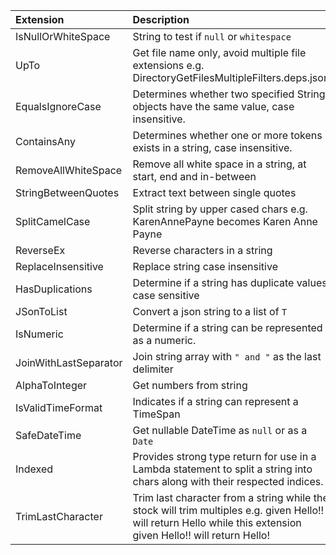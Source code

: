 | Extension  | Description
| :--- | :--- |
| IsNullOrWhiteSpace |String to test if `null` or `whitespace` |
|UpTo|Get file name only, avoid multiple file extensions e.g. DirectoryGetFilesMultipleFilters.deps.json|
|EqualsIgnoreCase|Determines whether two specified String objects have the same value, case insensitive.|
|ContainsAny|Determines whether one or more tokens exists in a string, case insensitive.|
|RemoveAllWhiteSpace|Remove all white space in a string, at start, end and in-between|
|StringBetweenQuotes|Extract text between single quotes|
|SplitCamelCase|Split string by upper cased chars e.g. KarenAnnePayne becomes Karen Anne Payne|
|ReverseEx|Reverse characters in a string|
|ReplaceInsensitive|Replace string case insensitive|
|HasDuplications|Determine if a string has duplicate values case sensitive|
|JSonToList|Convert a json string to a list of `T`|
|IsNumeric|Determine if a string can be represented as a numeric.|
|JoinWithLastSeparator|Join string array with `" and "` as the last delimiter|
|AlphaToInteger|Get numbers from string|
|IsValidTimeFormat|Indicates if a string can represent a TimeSpan|
|SafeDateTime|Get nullable DateTime as `null` or as a `Date` |
|Indexed|Provides strong type return for use in a Lambda statement to split a string into chars along with their respected indices.|
|TrimLastCharacter|Trim last character from a string while the stock <see cref="string.TrimEnd()"/> will trim multiples e.g. given Hello!! will return Hello while this extension given Hello!! will return Hello!|
